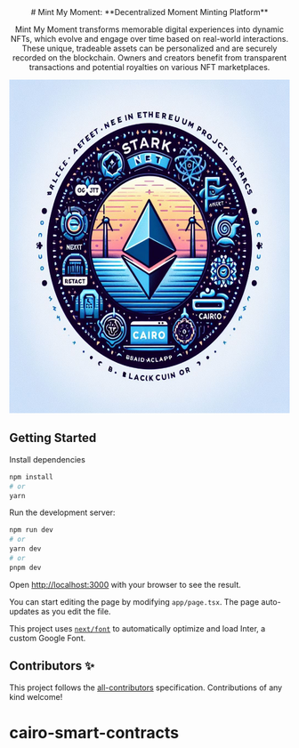 <div align="center">
# Mint My Moment: **Decentralized Moment Minting Platform**

Mint My Moment transforms memorable digital experiences into dynamic NFTs, which evolve and engage over time based on real-world interactions. These unique, tradeable assets can be personalized and are securely recorded on the blockchain. Owners and creators benefit from transparent transactions and potential royalties on various NFT marketplaces.

  <img src="docs/images/logo.jpeg" height="600" width="600">
  <br />

</div>

## Getting Started

Install dependencies
```bash
npm install
# or
yarn
```


Run the development server:

```bash
npm run dev
# or
yarn dev
# or
pnpm dev
```

Open [http://localhost:3000](http://localhost:3000) with your browser to see the result.

You can start editing the page by modifying `app/page.tsx`. The page auto-updates as you edit the file.

This project uses [`next/font`](https://nextjs.org/docs/basic-features/font-optimization) to automatically optimize and load Inter, a custom Google Font.


## Contributors ✨

<!-- ALL-CONTRIBUTORS-LIST:START - Do not remove or modify this section -->
<!-- prettier-ignore-start -->
<!-- markdownlint-disable -->

<!-- markdownlint-restore -->
<!-- prettier-ignore-end -->

<!-- ALL-CONTRIBUTORS-LIST:END -->

This project follows the [all-contributors](https://github.com/all-contributors/all-contributors) specification. Contributions of any kind welcome!



# cairo-smart-contracts
